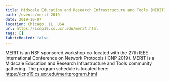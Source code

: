 ```yaml
---
title: Midscale Education and Research Infrastructure and Tools (MERIT) Community Event
path: /events/merit-2019
date: 2019-10-07
location: Chicago, IL  USA
url: https://icnp19.cs.ucr.edu/merit.html
tags: []
fabricHosted: false
---
```


MERIT is an NSF sponsored workshop co-located with the 27th IEEE International Conference on Network Protocols (ICNP 2019). MERIT is a Midscale Education and Research Infrastructure and Tools community gathering. The program schedule is located here: https://icnp19.cs.ucr.edu/meritprogram.html